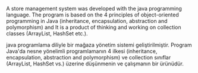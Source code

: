 
A store management system was developed with the java programming language.
The program is based on the 4 principles of object-oriented programming in Java 
(inheritance, encapsulation, abstraction and polymorphism) and
It is a product of thinking and working on collection classes (ArrayList, HashSet etc.).

java programlama diliyle bir mağaza yönetim sistemi geliştirilmiştir.
Program Java'da nesne yönelimli programlamanın 4 ilkesi 
(inheritance, encapsulation, abstraction and polymorphism) ve
collection sınıflar (ArrayList, HashSet vs.) üzerine düşünmenin ve çalışmanın bir ürünüdür.